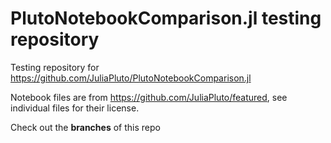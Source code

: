 # PlutoNotebookComparison.jl testing repository

Testing repository for https://github.com/JuliaPluto/PlutoNotebookComparison.jl

Notebook files are from https://github.com/JuliaPluto/featured, see individual files for their license.



Check out the **branches** of this repo
